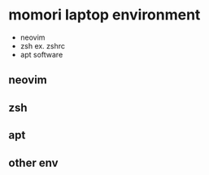 # momori laptop environment
- neovim
- zsh
ex. zshrc
- apt software

## neovim

## zsh

## apt

## other env


